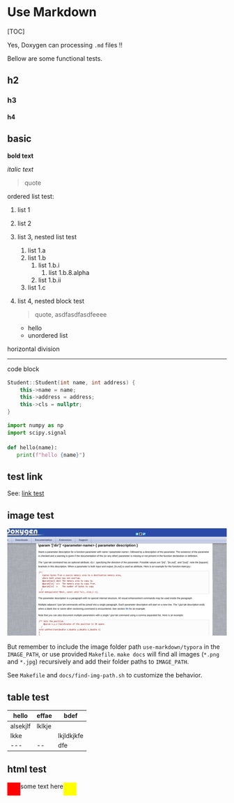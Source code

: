 # Use Markdown

[TOC]

Yes, Doxygen can processing `.md` files !!

Bellow are some functional tests.

## h2

### h3

#### h4

## basic

**bold text**

*italic text*

> quote

ordered list test:

1. list 1

2. list 2

3. list 3, nested list test

   1. list 1.a
   2. list 1.b
      1. list 1.b.i
         1. list 1.b.8.alpha
      2. list 1.b.ii
   3. list 1.c

4. list 4, nested block test

   > quote, asdfasdfasdfeeee

   * hello
   * unordered list

horizontal division

---------------------

code block

```cpp
Student::Student(int name, int address) {
    this->name = name;
    this->address = address;
    this->cls = nullptr;
}
```

```python
import numpy as np
import scipy.signal

def hello(name):
   print(f"hello {name}")

```

## test link

See: [link test](../basic-usage/link-test.md)



## image test

![](typora/test-image.png)

But remember to include the image folder path `use-markdown/typora` in the `IMAGE_PATH`, or use provided `Makefile`. `make docs` will find all images (`*.png` and `*.jpg`) recursively and add their folder paths to `IMAGE_PATH`.

See `Makefile` and `docs/find-img-path.sh` to customize the behavior.


## table test

| hello    | effae  | bdef       |
| -------- | ------ | ---------- |
| alsekjlf | lklkje |            |
| lkke     |        | lkjldkjkfe |
| ---      | --     | dfe        |





## html test

<div style="display: flex;">
    <div style="display: block; width: 30px; height: 30px; background-color: red;"></div>
    <div>some text here</div>
    <div style="display: block; width: 30px; height: 30px; background-color: yellow;"></div>
</div>
